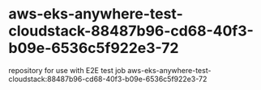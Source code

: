 # aws-eks-anywhere-test-cloudstack-88487b96-cd68-40f3-b09e-6536c5f922e3-72
repository for use with E2E test job aws-eks-anywhere-test-cloudstack:88487b96-cd68-40f3-b09e-6536c5f922e3-72

